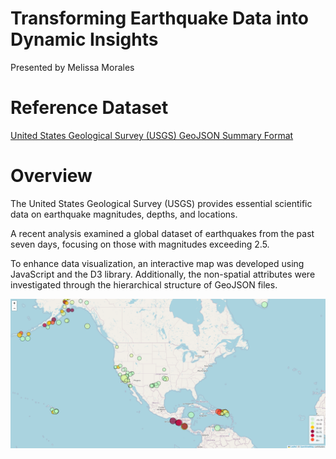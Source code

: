# Transforming Earthquake Data into Dynamic Insights

Presented by Melissa Morales

# Reference Dataset
[United States Geological Survey (USGS) GeoJSON Summary Format](https://earthquake.usgs.gov/earthquakes/feed/v1.0/summary/2.5_week.geojson)

# Overview

The United States Geological Survey (USGS) provides essential scientific data on earthquake magnitudes, depths, and locations. 

A recent analysis examined a global dataset of earthquakes from the past seven days, focusing on those with magnitudes exceeding 2.5. 

To enhance data visualization, an interactive map was developed using JavaScript and the D3 library. Additionally, the non-spatial attributes were investigated through the hierarchical structure of GeoJSON files.

![Earthquake Interactive Map](Leaflet-Part-1/Images/EarthquakeMap.png)
